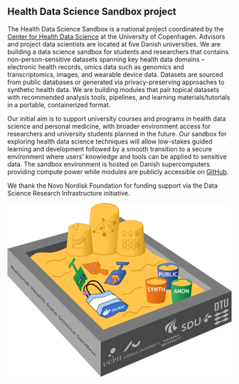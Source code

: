 ## Health Data Science Sandbox project

The Health Data Science Sandbox is a national project coordinated by the [Center for Health Data Science](https://heads.ku.dk/) at the University of Copenhagen. Advisors and project data scientists are located at five Danish universities. We are building a data science sandbox for students and researchers that contains non-person-sensitive datasets spanning key health data domains – electronic health records, omics data such as genomics and transcriptomics, images, and wearable device data. Datasets are sourced from public databases or generated via privacy-preserving approaches to synthetic health data. We are building modules that pair topical datasets with recommended analysis tools, pipelines, and learning materials/tutorials in a portable, containerized format. 

Our initial aim is to support university courses and programs in health data science and personal medicine, with broader environment access for researchers and university students planned in the future. Our sandbox for exploring health data science techniques will allow low-stakes guided learning and development followed by a smooth transition to a secure environment where users’ knowledge and tools can be applied to sensitive data. The sandbox environment is hosted on Danish supercomputers providing compute power while modules are publicly accessible on [GitHub](https://github.com/hds-sandbox). 

We thank the Novo Nordisk Foundation for funding support via the Data Science Research Infrastructure initiative.

![sandbox_v2](./images/sandbox_v2_med.png)
